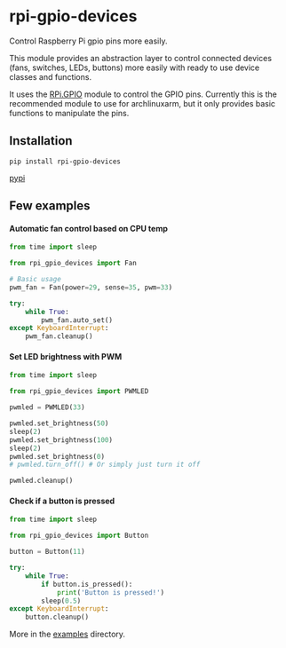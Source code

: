 # rpi-gpio-devices

Control Raspberry Pi gpio pins more easily.

This module provides an abstraction layer to control connected devices
(fans, switches, LEDs, buttons) more easily with ready to use device classes and functions.

It uses the [RPi.GPIO](https://pypi.org/project/RPi.GPIO) module to control the GPIO pins.
Currently this is the recommended module to use for archlinuxarm, but it only provides
basic functions to manipulate the pins.

## Installation

`pip install rpi-gpio-devices`

[pypi](https://pypi.org/project/rpi-gpio-devices)

## Few examples

#### Automatic fan control based on CPU temp
``` py
from time import sleep

from rpi_gpio_devices import Fan

# Basic usage
pwm_fan = Fan(power=29, sense=35, pwm=33)

try:
    while True:
        pwm_fan.auto_set()
except KeyboardInterrupt:
    pwm_fan.cleanup()
```

#### Set LED brightness with PWM
``` py
from time import sleep

from rpi_gpio_devices import PWMLED

pwmled = PWMLED(33)

pwmled.set_brightness(50)
sleep(2)
pwmled.set_brightness(100)
sleep(2)
pwmled.set_brightness(0)
# pwmled.turn_off() # Or simply just turn it off

pwmled.cleanup()
```

#### Check if a button is pressed
``` py
from time import sleep

from rpi_gpio_devices import Button

button = Button(11)

try:
    while True:
        if button.is_pressed():
            print('Button is pressed!')
        sleep(0.5)
except KeyboardInterrupt:
    button.cleanup()
```

More in the [examples](https://github.com/danieltodor/rpi-gpio-devices/tree/master/examples)
directory.
